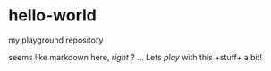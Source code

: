 # hello-world
my playground repository

seems like markdown here, *right* ? ... Lets _play_ with this +stuff+ a bit!

